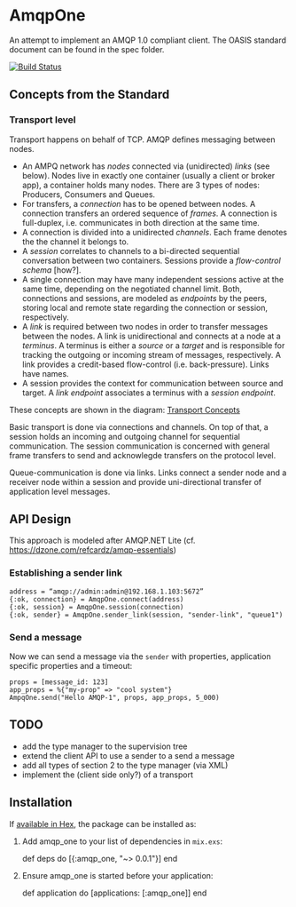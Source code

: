 # AmqpOne

An attempt to implement an AMQP 1.0 compliant client. The OASIS standard document
can be found in the spec folder.

[![Build Status](https://travis-ci.org/alfert/amqp_one.svg?branch=master)](https://travis-ci.org/alfert/amqp_one)

## Concepts from the Standard

### Transport level

Transport happens on behalf of TCP. AMQP defines messaging between nodes.

* An AMPQ network has *nodes* connected via (unidirected) *links* (see below). Nodes live in
  exactly one container (usually a client or broker app), a container holds
  many nodes. There are 3 types of nodes: Producers, Consumers and Queues.
* For transfers, a *connection* has to be opened between nodes. A connection
  transfers an ordered sequence of *frames*. A connection is full-duplex, i.e.
  communicates in both direction at the same time.
* A connection is divided into a unidirected *channels*. Each frame denotes the
  the channel it belongs to.
* A *session* correlates to channels to a bi-directed sequential conversation
  between two containers. Sessions provide a *flow-control schema* [how?].
* A single connection may have many independent sessions active at the same
  time, depending on the negotiated channel limit. Both, connections and
  sessions, are modeled as *endpoints* by the peers, storing local and remote
  state regarding the connection or session, respectively.
* A *link* is required between two nodes in order to transfer messages between the
  nodes. A link is unidirectional and connects at a node at a *terminus*. A terminus
  is either a *source* or a *target* and is responsible for tracking the outgoing
  or incoming stream of messages, respectively. A link provides a credit-based
  flow-control (i.e. back-pressure). Links have names.
* A session provides the context for communication between source and target. A
  *link endpoint* associates a terminus with a *session endpoint*.

These concepts are shown in the diagram: [Transport Concepts](transport.png)

Basic transport is done via connections and channels. On top of that, a session
holds an incoming and outgoing channel for sequential communication. The session
communication is concerned with general frame transfers to send and acknowlegde
transfers on the protocol level.

Queue-communication is done via links. Links connect a sender node and a
receiver node within a session and provide uni-directional transfer of
application level messages.



## API Design

This approach is modeled after AMQP.NET Lite (cf. https://dzone.com/refcardz/amqp-essentials)

### Establishing a sender link

    address = “amqp://admin:admin@192.168.1.103:5672”
    {:ok, connection} = AmqpOne.connect(address)
    {:ok, session} = AmqpOne.session(connection)
    {:ok, sender} = AmqpOne.sender_link(session, "sender-link", "queue1")

### Send a message
Now we can send a message via the `sender` with properties, application
specific properties and a timeout:

    props = [message_id: 123]
    app_props = %{"my-prop" => "cool system"}
    AmpqOne.send("Hello AMQP-1", props, app_props, 5_000)

## TODO

* add the type manager to the supervision tree
* extend the client API to use a sender to a send a message
* add all types of section 2 to the type manager (via XML)
* implement the (client side only?) of a transport


## Installation

If [available in Hex](https://hex.pm/docs/publish), the package can be installed as:

  1. Add amqp_one to your list of dependencies in `mix.exs`:

        def deps do
          [{:amqp_one, "~> 0.0.1"}]
        end

  2. Ensure amqp_one is started before your application:

        def application do
          [applications: [:amqp_one]]
        end
